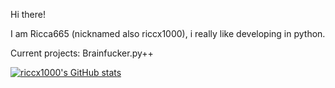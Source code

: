 Hi there!

I am Ricca665 (nicknamed also riccx1000), i really like developing in python.

Current projects: Brainfucker.py++

[![riccx1000's GitHub stats](https://github-readme-stats.vercel.app/api?username=Ricca665&show_icons=true&theme=midnight-purple)](https://github.com/anuraghazra/github-readme-stats)
